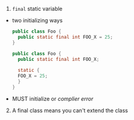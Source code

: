 1. `final` static variable
  - two initializing ways
    ```java
    public class Foo {
      public static final int FOO_X = 25;
    }
    ```
    ```java
    public class Foo {
      public static final int FOO_X;
      
      static {
      FOO_X = 25;
      }
    }
    ```
  - MUST initialize or _complier error_

2. A final class means you can't extend the class

